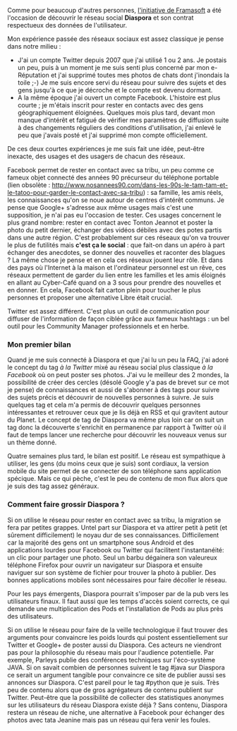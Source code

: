 <!-- title: Premiers pas avec Diaspora -->
<!-- category: Humeur -->
<!-- tag: planet -->

Comme pour beaucoup d'autres personnes, [l'initiative de
Framasoft](https://framasphere.org) a été l'occasion de découvrir le réseau
social **Diaspora** et son contrat respectueux des données de l'utilisateur.<!-- more -->

Mon expérience passée des réseaux sociaux est assez classique je pense dans
notre milieu :

-   J'ai un compte Twitter depuis 2007 que j'ai utilisé 1 ou 2 ans. Je postais un
peu, puis à un moment je me suis senti plus concerné par mon e-Réputation  et
j'ai supprimé toutes mes photos de chats dont j'inondais la toile ;-) Je me
suis encore servi du réseau pour suivre des sujets et des gens jusqu'à ce que
je décroche et le compte est devenu dormant.
-   A la même époque j'ai ouvert un compte Facebook. L'histoire est plus courte ;
je m'étais inscrit pour rester en contacts avec des gens géographiquement
éloignées. Quelques mois plus tard, devant mon manque d'intérêt et fatigué de
vérifier mes paramètres de diffusion suite à des changements réguliers des
conditions d'utilisation, j'ai enlevé le peu que j'avais posté et j'ai supprimé
mon compte officiellement.

De ces deux courtes expériences je me suis fait une idée, peut-être inexacte,
des usages et des usagers de chacun des réseaux.

Facebook permet de rester en contact avec sa tribu, un peu comme ce fameux
objet connecté des années 90 précurseur du téléphone
portable (lien obsolète : http://www.nosannees90.com/dans-les-90s-le-tam-tam-et-le-tatoo-pour-garder-le-contact-avec-sa-tribu) :
sa famille, les amis réels, les connaissances qu'on se noue autour de centres
d'intérêt communs. Je pense que Google+ s'adresse aux même usages mais c'est
une supposition, je n'ai pas eu l'occasion de tester.  Ces usages concernent le
plus grand nombre: rester en contact avec Tonton Jeannot et poster la photo du
petit dernier, échanger des vidéos débiles avec des potes partis dans une autre
région. C'est probablement sur ces réseaux qu'on va trouver le plus de
futilités mais **c'est ça le social** : que fait-on dans un apéro à part
échanger des anecdotes, se donner des nouvelles et raconter des blagues ? La
même chose  je pense et en cela ces réseaux jouent leur rôle. Et dans des pays
où l'Internet à la maison et l'ordinateur personnel est un rêve, ces
réseaux permettent de garder du lien entre les familles et les amis éloignés en
allant au Cyber-Café quand on a 3 sous pour prendre des nouvelles et en donner.
En cela, Facebook fait carton plein pour toucher le plus personnes et proposer
une alternative Libre était crucial.

Twitter est assez différent. C'est plus un outil de communication pour diffuser
de l'information de façon ciblée grâce aux fameux hashtags : un bel outil pour
les Community Manager professionnels et en herbe.

### Mon premier bilan

Quand je me suis connecté à Diaspora et que j'ai lu un peu la FAQ, j'ai adoré
le concept du tag *à la Twitter* mixé au réseau social plus classique *à la
Facebook* où on peut poster ses photos. J'ai vu le meilleur des 2 mondes, la
possibilité de créer des cercles (désolé Google y'a pas de brevet sur ce mot je
pense) de connaissances et aussi de s'abonner à des tags pour suivre des sujets
précis et découvrir de nouvelles personnes à suivre. Je suis quelques tag et
cela m'a permis de découvrir quelques personnes intéressantes et retrouver ceux
que je lis déjà en RSS et qui gravitent autour du Planet. Le concept de tag de
Diaspora va même plus loin car on suit un tag donc la découverte s'enrichit en
permanence par rapport à Twitter où il faut de temps lancer une recherche pour
découvrir les nouveaux venus sur un thème donné.

Quatre semaines plus tard, le bilan est positif. Le réseau est sympathique à
utiliser, les gens (du moins ceux que je suis) sont cordiaux, la version mobile
du site permet de se connecter de son téléphone sans application spécique. Mais
ce qui pèche, c'est le peu de contenu de mon flux alors que je suis des tag
assez généraux.

### Comment faire grossir Diaspora ?

Si on utilise le réseau pour rester en contact avec sa tribu, la migration se
fera par petites grappes. Untel part sur Diaspora et va attirer petit à petit
(et sûrement difficilement) le noyau dur de ses connaissances.  Difficilement
car la majorité des gens ont un smartphone sous Android et des applications
lourdes pour Facebook ou Twitter qui facilitent l'instantanéité: un clic pour
partager une photo. Seul un barbu dégainera son valeureux téléphone Firefox
pour ouvrir un navigateur sur Diaspora et ensuite naviguer sur son système de
fichier pour trouver la photo à publier. Des bonnes applications mobiles sont
nécessaires pour faire décoller le réseau.

Pour les pays émergents, Diaspora pourrait s'imposer par de la pub vers les
utilisateurs finaux. Il faut aussi que les temps d'accès soient corrects, ce
qui demande une multiplication des Pods et l'installation de Pods au plus près
des utilisateurs.

Si on utilise le réseau pour faire de la veille technologique il faut trouver
des arguments pour convaincre les poids lourds qui postent essentiellement sur
Twitter et Google+ de poster aussi du Diaspora. Ces acteurs ne viendront pas
pour la philosophie du réseau mais pour l'audience potentielle. Par exemple,
Parleys publie des conférences techniques sur l'éco-système JAVA. Si on savait
combien de personnes suivent le tag #java sur Diaspora ce serait un argument
tangible pour convaincre ce site de publier aussi ses annonces sur Diaspora.
C'est pareil pour le tag #python que je suis. Très peu de contenu alors que de
gros agrégateurs de contenu publient sur Twitter.  Peut-être que la possibilité
de collecter des statistiques anonymes sur les utilisateurs du réseau Diaspora
existe déjà ? Sans contenu, Diaspora restera un réseau de niche, une
alternative à Facebook pour échanger des photos avec tata Jeanine mais pas un
réseau qui fera venir les foules.
